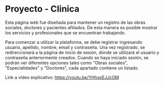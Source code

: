 # Proyecto - Clinica

Esta página web fue diseñada para mantener un registro de las obras sociales, doctores y pacientes afiliados. 
De esta manera es posible mostrar los servicios y profesionales que se encuentran trabajando.

Para comenzar a utilizar la plataforma, se debe registrar ingresando usuario, apellido, nombre, email y contraseña.
Una vez registrado, se redireccionará a la página de inicio de sesión, dónde se utilizará el usuario y contraseña anteriormente creados.
Cuando se haya iniciado sesión, se podrán ver diferentes opciones tales como "Obras sociales", "Especialidades" y "Doctores", 
cada apartado contiene un listado.

Link a vídeo explicativo: https://youtu.be/YHhxoEJJcGM
